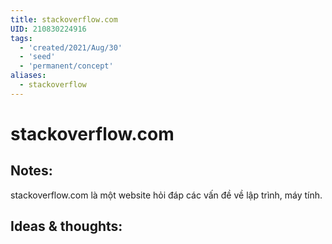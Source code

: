 ```yaml
---
title: stackoverflow.com
UID: 210830224916
tags:
  - 'created/2021/Aug/30'
  - 'seed'
  - 'permanent/concept'
aliases:
  - stackoverflow
---
```

# stackoverflow.com

## Notes:
stackoverflow.com là một website hỏi đáp các vấn đề về lập trình, máy tính.

## Ideas & thoughts:
